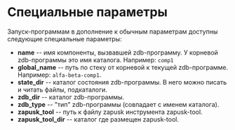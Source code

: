 Специальные параметры
=====================

Запуск-программам в дополнение к обычным параметрам доступны следующие специальные параметры:
* **name** -- имя компоненты, вызвавшей zdb-программу. У корневой zdb-программы это имя каталога. Например: `comp1`
* **global_name** -- путь по стеку от корневой к текущей zdb-программе. Например: `alfa-beta-comp1`.
* **state_dir** -- каталог состояния zdb-программы. В него можно писать и читать файлы, подкаталоги.
* **zdb_dir** -- каталог zdb-программы.
* **zdb_type** -- "тип" zdb-программы (совпадает с именем каталога).
* **zapusk_tool** -- путь к файлу zapusk инструмента zapusk-tool.
* **zapusk_tool_dir** -- каталог где размещен zapusk-tool.

